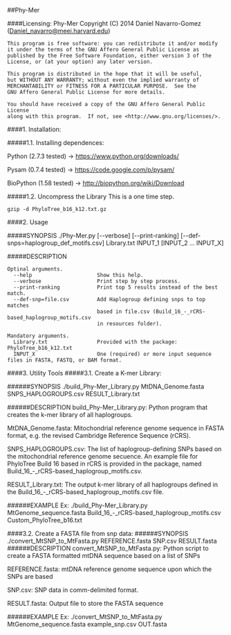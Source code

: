 ##Phy-Mer

####Licensing:
    Phy-Mer
    Copyright (C) 2014  Daniel Navarro-Gomez (Daniel_navarro@meei.harvard.edu)

    This program is free software: you can redistribute it and/or modify
    it under the terms of the GNU Affero General Public License as
    published by the Free Software Foundation, either version 3 of the
    License, or (at your option) any later version.

    This program is distributed in the hope that it will be useful,
    but WITHOUT ANY WARRANTY; without even the implied warranty of
    MERCHANTABILITY or FITNESS FOR A PARTICULAR PURPOSE.  See the
    GNU Affero General Public License for more details.

    You should have received a copy of the GNU Affero General Public License
    along with this program.  If not, see <http://www.gnu.org/licenses/>.

####1. Installation: 

#####1.1. Installing dependences:

Python (2.7.3 tested) -> https://www.python.org/downloads/

Pysam (0.7.4 tested) -> https://code.google.com/p/pysam/ 

BioPython (1.58 tested) -> http://biopython.org/wiki/Download

#####1.2. Uncompress the Library
This is a one time step.
	
	gzip -d PhyloTree_b16_k12.txt.gz

####2. Usage

#####SYNOPSIS
	./Phy-Mer.py [--verbose] [--print-ranking] [--def-snps=haplogroup_def_motifs.csv] Library.txt INPUT_1 [INPUT_2 ... INPUT_X]

#####DESCRIPTION
	
	Optinal arguments.
	  --help                     Show this help.
	  --verbose                  Print step by step process.
	  --print-ranking            Print top 5 results instead of the best match.
	  --def-snp=file.csv         Add Haplogroup defining snps to top matches
	                             based in file.csv (Build_16_-_rCRS-based_haplogroup_motifs.csv
	                             in resources folder).

	Mandatory arguments.
	  Library.txt                Provided with the package: PhyloTree_b16_k12.txt
	  INPUT_X                    One (required) or more input sequence files in FASTA, FASTQ, or BAM format.

####3. Utility Tools
#####3.1. Create a K-mer Library:

######SYNOPSIS
	./build_Phy-Mer_Library.py MtDNA_Genome.fasta SNPS_HAPLOGROUPS.csv RESULT_Library.txt

######DESCRIPTION
build_Phy-Mer_Library.py: Python program that creates the k-mer library of all haplogroups.

MtDNA_Genome.fasta: Mitochondrial reference genome sequence in FASTA format, e.g. the revised Cambridge Reference Sequence (rCRS).

SNPS_HAPLOGROUPS.csv: The list of haplogroup-defining SNPs based on the mitochondrial reference genome secuence. An example file for PhyloTree Build 16 based in rCRS is provided in the package, named Build_16_-_rCRS-based_haplogroup_motifs.csv.

RESULT_Library.txt: The output k-mer library of all haplogroups defined in the Build_16_-_rCRS-based_haplogroup_motifs.csv file.

######EXAMPLE
	Ex: ./build_Phy-Mer_Library.py MtGenome_sequence.fasta Build_16_-_rCRS-based_haplogroup_motifs.csv Custom_PhyloTree_b16.txt

####3.2. Create a FASTA file from snp data:
######SYNOPSIS
	./convert_MtSNP_to_MtFasta.py REFERENCE.fasta SNP.csv RESULT.fasta
######DESCRIPTION
convert_MtSNP_to_MtFasta.py: Python script to create a FASTA formatted mtDNA sequence based on a list of SNPs

REFERENCE.fasta: mtDNA reference genome sequence upon which the SNPs are based

SNP.csv: SNP data in comm-delimited format.

RESULT.fasta: Output file to store the FASTA sequence


######EXAMPLE
	Ex: ./convert_MtSNP_to_MtFasta.py MtGenome_sequence.fasta example_snp.csv OUT.fasta



